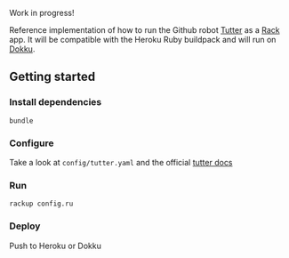 Work in progress!

Reference implementation of how to run the Github robot [Tutter](https://github.com/JHaals/tutter) as a [Rack](http://rack.github.io/) app. It will be compatible with the Heroku Ruby buildpack and will run on [Dokku](https://github.com/progrium/dokku).

## Getting started

### Install dependencies
`bundle`

### Configure 

Take a look at `config/tutter.yaml` and the official [tutter docs](https://github.com/JHaals/tutter)

### Run 

`rackup config.ru`

### Deploy

Push to Heroku or Dokku
